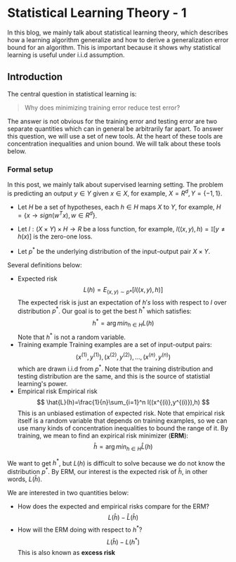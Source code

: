 # Statistical Learning Theory - 1
In this blog, we mainly talk about statistical learning theory, which describes how a learning algorithm generalize and how to derive a generalization error bound for an algorithm. This is important because it shows why statistical learning is useful under i.i.d assumption.

## Introduction
The central question in statistical learning is:
> Why does minimizing training error reduce test error?

The answer is not obvious for the training error and testing error are two separate quantities which can in general be arbitrarily far apart. To answer this question, we will use a set of new tools. At the heart of these tools are concentration inequalities and union bound. We will talk about these tools below.

### Formal setup
In this post, we mainly talk about supervised learning setting. The problem is predicting an output $y\in Y$ given $x\in X$, for example, $X=R^d,Y=\{-1,1\}$.

- Let $H$ be a set of hypotheses, each $h\in H$ maps $X$ to $Y$, for example, $H=\{ x\to sign(w^Tx), w\in R^d \}$.

- Let $l:(X\times Y)\times H \to R$ be a loss function, for example, $l((x,y),h)=\mathbb{I}[y\neq h(x)]$ is the zero-one loss.

- Let $p^*$ be the underlying distribution of the input-output pair $X\times Y$.

Several definitions below:
- Expected risk
  $$
  L(h)=E_{(x,y)\sim p*}[l((x,y),h)]
  $$
  The expected risk is just an expectation of $h's$ loss with respect to $l$ over distribution $p^*$. Our goal is to get the best $h^*$ which satisfies:
  $$
  h^*=\arg min_{h\in H}L(h)
  $$
  Note that $h^*$ is not a random variable.
- Training example
  Training examples are a set of input-output pairs:
  $$
  (x^{(1)},y^{(1)}),(x^{(2)},y^{(2)}),...,(x^{(n)},y^{(n)})
  $$
  which are drawn i.i.d from $p^*$. Note that the training distribution and testing distribution are the same, and this is the source of statistial learning's power.
- Empirical risk
  Empirical risk
  $$
  \hat{L}(h)=\frac{1}{n}\sum_{i=1}^n l((x^{(i)},y^{(i)}),h)
  $$
  This is an unbiased estimation of expected risk. Note that empirical risk itself is a random variable that depends on training examples, so we can use many kinds of concentration inequalities to bound the range of it. By training, we mean to find an expirical risk minimizer (**ERM**):
  $$
  \hat{h}=\arg min_{h\in H} \hat{L}(h)
  $$

We want to get $h^*$, but $L(h)$ is difficult to solve because we do not know the distribution $p^*$. By ERM, our interest is the expected risk of $\hat{h}$, in other words, $L(\hat{h})$. 

We are interested in two quantities below:
- How does the expected and empirical risks compare for the ERM?
  $$
  L(\hat{h})-\hat{L}(\hat{h})
  $$
- How will the ERM doing with respect to $h^*$?
  $$
  L(\hat{h})-L(h^*)
  $$
  This is also known as **excess risk**
